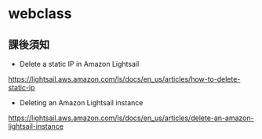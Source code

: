 # webclass

## 課後須知
- Delete a static IP in Amazon Lightsail

https://lightsail.aws.amazon.com/ls/docs/en_us/articles/how-to-delete-static-ip


- Deleting an Amazon Lightsail instance

https://lightsail.aws.amazon.com/ls/docs/en_us/articles/delete-an-amazon-lightsail-instance
